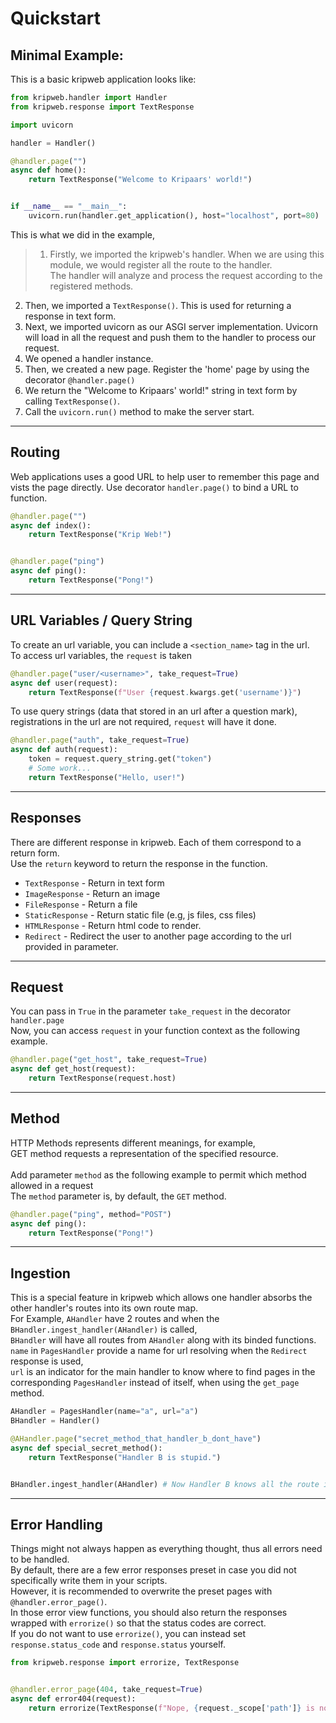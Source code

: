 # Quickstart

## Minimal Example:
This is a basic kripweb application looks like:
```python
from kripweb.handler import Handler
from kripweb.response import TextResponse

import uvicorn

handler = Handler()

@handler.page("")
async def home():
    return TextResponse("Welcome to Kripaars' world!")


if __name__ == "__main__":
    uvicorn.run(handler.get_application(), host="localhost", port=80)
```
This is what we did in the example,  
>1. Firstly, we imported the kripweb's handler. When we are using this module, we would register all the route
        to the handler.<br> The handler will analyze and process the request according to the registered methods.
2. Then, we imported a `TextResponse()`. This is used for returning a response in text form. 
3. Next, we imported uvicorn as our ASGI server implementation. Uvicorn will load in all the request and push them to the handler to process our request.
4. We opened a handler instance.
5. Then, we created a new page. Register the 'home' page by using the decorator `@handler.page()`
6. We return the "Welcome to Kripaars' world!" string in text form by calling `TextResponse()`.
7. Call the `uvicorn.run()` method to make the server start.

---

## Routing
Web applications uses a good URL to help user to remember this page and vists the page directly.
Use decorator `handler.page()` to bind a URL to function.

```python
@handler.page("")
async def index():
    return TextResponse("Krip Web!")


@handler.page("ping")
async def ping():
    return TextResponse("Pong!")
```

---

## URL Variables / Query String
To create an url variable, you can include a `<section_name>` tag in the url.  
To access url variables, the `request` is taken
```python
@handler.page("user/<username>", take_request=True)
async def user(request):
    return TextResponse(f"User {request.kwargs.get('username')}")
```
To use query strings (data that stored in an url after a question mark), registrations in the url are not required, `request` will have it done.
```python
@handler.page("auth", take_request=True)
async def auth(request):
    token = request.query_string.get("token")
    # Some work...
    return TextResponse("Hello, user!")
```

---

## Responses
There are different response in kripweb. Each of them correspond to a return form.<br>
Use the `return` keyword to return the response in the function.


- `TextResponse` \- Return in text form  
- `ImageResponse` \-  Return an image  
- `FileResponse` \- Return a file  
- `StaticResponse` \- Return static file (e.g, js files, css files)  
- `HTMLResponse` \- Return html code to render.
- `Redirect` \- Redirect the user to another page according to the url provided in parameter.
---

## Request
You can pass in `True` in the parameter `take_request` in the decorator `handler.page`<br>
Now, you can access `request` in your function context as the following example.
```python
@handler.page("get_host", take_request=True)
async def get_host(request):
    return TextResponse(request.host)
```

---

## Method
HTTP Methods represents different meanings, for example,<br>
GET method requests a representation of the specified resource.<br><br>
Add parameter `method` as the following example to permit which method allowed in a request<br>
The `method` parameter is, by default, the `GET` method. 
```python
@handler.page("ping", method="POST")
async def ping():
    return TextResponse("Pong!")
```

---

## Ingestion
This is a special feature in kripweb which allows one handler absorbs the other handler's routes into its own route map.  
For Example, `AHandler` have 2 routes and when the `BHandler.ingest_handler(AHandler)` is called,  
`BHandler` will have all routes from `AHandler` along with its binded functions.
`name` in `PagesHandler` provide a name for url resolving when the `Redirect` response is used,   
`url` is an indicator for the main handler to know where to find pages in the corresponding `PagesHandler` instead of itself, when using the `get_page` method.
```python
AHandler = PagesHandler(name="a", url="a")
BHandler = Handler()

@AHandler.page("secret_method_that_handler_b_dont_have")
async def special_secret_method():
    return TextResponse("Handler B is stupid.")


BHandler.ingest_handler(AHandler) # Now Handler B knows all the route in AHandler including its secret.
```

---

## Error Handling
Things might not always happen as everything thought, thus all errors need to be handled.  
By default, there are a few error responses preset in case you did not specifically write them in your scripts.  
However, it is recommended to overwrite the preset pages with `@handler.error_page()`.  
In those error view functions, you should also return the responses wrapped with `errorize()` so that the status codes are correct.  
If you do not want to use `errorize()`, you can instead set `response.status_code` and `response.status` yourself.
```python
from kripweb.response import errorize, TextResponse


@handler.error_page(404, take_request=True)
async def error404(request):
    return errorize(TextResponse(f"Nope, {request._scope['path']} is not a valid path for content."), 404)
```